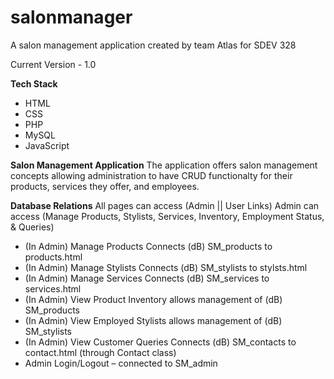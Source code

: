 # salonmanager
A salon management application created by team Atlas for SDEV 328

Current Version - 1.0

**Tech Stack**
- HTML
- CSS
- PHP
- MySQL
- JavaScript

**Salon Management Application**
The application offers salon management concepts allowing administration to have CRUD functionalty for their products, services they offer, and employees.

**Database Relations**
All pages can access (Admin || User Links)
Admin can access (Manage Products, Stylists, Services, Inventory, Employment Status, & Queries)

-	(In Admin) Manage Products Connects (dB) SM_products to products.html
-	(In Admin) Manage Stylists Connects (dB) SM_stylists to stylsts.html
-	(In Admin) Manage Services Connects (dB) SM_services to services.html
-	(In Admin) View Product Inventory allows management of (dB) SM_products
-	(In Admin) View Employed Stylists allows management of (dB) SM_stylists
-	(In Admin) View Customer Queries Connects (dB) SM_contacts to contact.html (through Contact class)
-	Admin Login/Logout – connected to SM_admin






